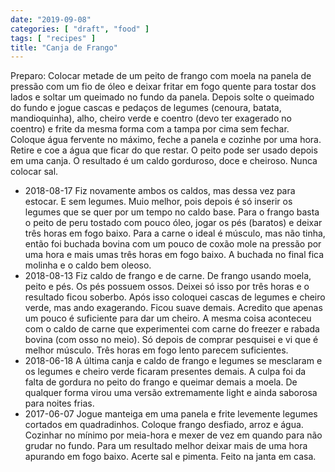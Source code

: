 ```yaml
---
date: "2019-09-08"
categories: [ "draft", "food" ]
tags: [ "recipes" ]
title: "Canja de Frango"
---
```


Preparo: Colocar metade de um peito de frango com moela na panela de pressão com um fio de óleo e deixar fritar em fogo quente para tostar dos lados e soltar um queimado no fundo da panela. Depois solte o queimado do fundo e jogue cascas e pedaços de legumes (cenoura, batata, mandioquinha), alho, cheiro verde e coentro (devo ter exagerado no coentro) e frite da mesma forma com a tampa por cima sem fechar. Coloque água fervente no máximo, feche a panela e cozinhe por uma hora. Retire e coe a água que ficar do que restar. O peito pode ser usado depois em uma canja. O resultado é um caldo gorduroso, doce e cheiroso. Nunca colocar sal.

 - 2018-08-17 Fiz novamente ambos os caldos, mas dessa vez para estocar. E sem legumes. Muio melhor, pois depois é só inserir os legumes que se quer por um tempo no caldo base. Para o frango basta o peito de peru tostado com pouco óleo, jogar os pés (baratos) e deixar três horas em fogo baixo. Para a carne o ideal é músculo, mas não tinha, então foi buchada bovina com um pouco de coxão mole na pressão por uma hora e mais umas três horas em fogo baixo. A buchada no final fica molinha e o caldo bem oleoso.
 - 2018-08-13 Fiz caldo de frango e de carne. De frango usando moela, peito e pés. Os pés possuem ossos. Deixei só isso por três horas e o resultado ficou soberbo. Após isso coloquei cascas de legumes e cheiro verde, mas ando exagerando. Ficou suave demais. Acredito que apenas um pouco é suficiente para dar um cheiro. A mesma coisa aconteceu com o caldo de carne que experimentei com carne do freezer e rabada bovina (com osso no meio). Só depois de comprar pesquisei e vi que é melhor músculo. Três horas em fogo lento parecem suficientes.
 - 2018-06-18 A última canja e caldo de frango e legumes se mesclaram e os legumes e cheiro verde ficaram presentes demais. A culpa foi da falta de gordura no peito do frango e queimar demais a moela. De qualquer forma virou uma versão extremamente light e ainda saborosa para noites frias.
 - 2017-06-07 Jogue manteiga em uma panela e frite levemente legumes cortados em quadradinhos. Coloque frango desfiado, arroz e água. Cozinhar no mínimo por meia-hora e mexer de vez em quando para não grudar no fundo. Para um resultado melhor deixar mais de uma hora apurando em fogo baixo. Acerte sal e pimenta. Feito na janta em casa.
